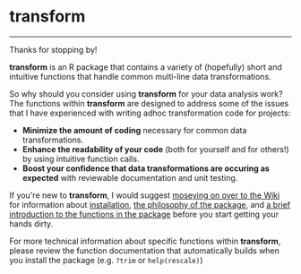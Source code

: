 # transform
---

Thanks for stopping by!

**transform** is an R package that contains a variety of (hopefully) short and intuitive functions that handle common multi-line data transformations.

So why should you consider using **transform** for your data analysis work?  The functions within **transform** are designed to address some of the issues that I have experienced with writing adhoc transformation code for projects:

+ **Minimize the amount of coding** necessary for common data transformations.
+ **Enhance the readability of your code** (both for yourself and for others!) by using intuitive function calls.
+ **Boost your confidence that data transformations are occuring as expected** with reviewable documentation and unit testing.

If you're new to **transform**, I would suggest <a href="https://github.com/derek-damron/transform/wiki">moseying on over to the Wiki</a> for information about <a href="https://github.com/derek-damron/transform/wiki/installation">installation</a>, <a href="https://github.com/derek-damron/transform/wiki/philosophy">the philosophy of the package</a>, and <a href="https://github.com/derek-damron/transform/wiki/functions">a brief introduction to the functions in the package</a> before you start getting your hands dirty.

For more technical information about specific functions within **transform**, please review the function documentation that automatically builds when you install the package (e.g. `?trim` or `help(rescale)`)
